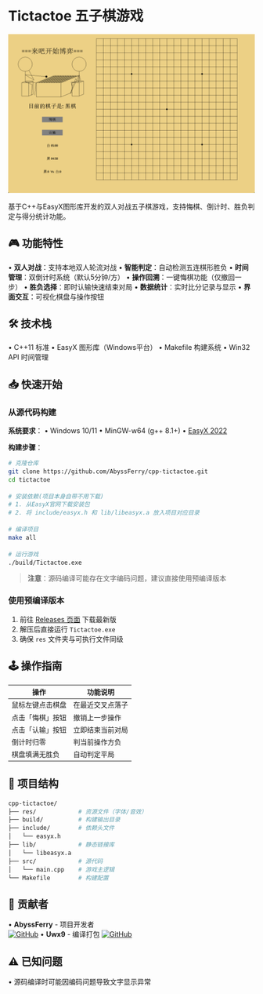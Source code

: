 # Tictactoe 五子棋游戏

![alt text](res/screenshot.png)

基于C++与EasyX图形库开发的双人对战五子棋游戏，支持悔棋、倒计时、胜负判定与得分统计功能。

## 🎮 功能特性

• **双人对战**：支持本地双人轮流对战
• **智能判定**：自动检测五连棋形胜负
• **时间管理**：双倒计时系统（默认5分钟/方）
• **操作回溯**：一键悔棋功能（仅撤回一步）
• **胜负选择**：即时认输快速结束对局
• **数据统计**：实时比分记录与显示
• **界面交互**：可视化棋盘与操作按钮

## 🛠️ 技术栈

• C++11 标准
• EasyX 图形库（Windows平台）
• Makefile 构建系统
• Win32 API 时间管理

## 📥 快速开始

### 从源代码构建

**系统要求**：
• Windows 10/11
• MinGW-w64 (g++ 8.1+)
• [EasyX 2022](https://easyx.cn)

**构建步骤**：
```bash
# 克隆仓库
git clone https://github.com/AbyssFerry/cpp-tictactoe.git
cd tictactoe

# 安装依赖(项目本身自带不用下载)
# 1. 从EasyX官网下载安装包
# 2. 将 include/easyx.h 和 lib/libeasyx.a 放入项目对应目录

# 编译项目
make all

# 运行游戏
./build/Tictactoe.exe
```

> **注意**：源码编译可能存在文字编码问题，建议直接使用预编译版本

### 使用预编译版本

1. 前往 [Releases 页面](https://github.com/AbyssFerry/tictactoe/releases) 下载最新版
2. 解压后直接运行 `Tictactoe.exe`
3. 确保 `res` 文件夹与可执行文件同级

## 🕹️ 操作指南

| 操作                | 功能说明               |
|---------------------|-----------------------|
| 鼠标左键点击棋盘    | 在最近交叉点落子       |
| 点击「悔棋」按钮    | 撤销上一步操作         |
| 点击「认输」按钮    | 立即结束当前对局       |
| 倒计时归零          | 判当前操作方负         |
| 棋盘填满无胜负      | 自动判定平局           |

## 📁 项目结构

```bash
cpp-tictactoe/
├── res/            # 资源文件（字体/音效）
├── build/          # 构建输出目录
├── include/        # 依赖头文件
│   └── easyx.h
├── lib/            # 静态链接库
│   └── libeasyx.a
├── src/            # 源代码
│   └── main.cpp    # 游戏主逻辑
└── Makefile        # 构建配置
```

## 👥 贡献者

• **AbyssFerry** - 项目开发者  
  [![GitHub](https://img.shields.io/badge/GitHub-@AbyssFerry-blue)](https://github.com/AbyssFerry)
• **Uwx9** - 编译打包
  [![GitHub](https://img.shields.io/badge/GitHub-@Unique9-blue)](https://github.com/Uwx9)
## ⚠️ 已知问题
• 源码编译时可能因编码问题导致文字显示异常
